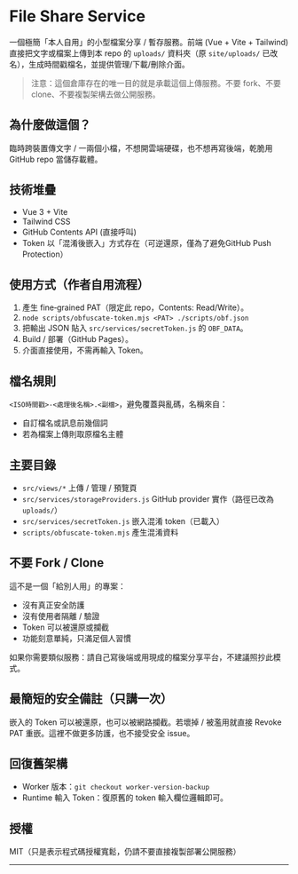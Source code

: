 ﻿# File Share Service

一個極簡「本人自用」的小型檔案分享 / 暫存服務。前端 (Vue + Vite + Tailwind) 直接把文字或檔案上傳到本 repo 的 `uploads/` 資料夾（原 `site/uploads/` 已改名），生成時間戳檔名，並提供管理/下載/刪除介面。

> 注意：這個倉庫存在的唯一目的就是承載這個上傳服務。不要 fork、不要 clone、不要複製架構去做公開服務。

## 為什麼做這個？
臨時跨裝置傳文字 / 一兩個小檔，不想開雲端硬碟，也不想再寫後端，乾脆用 GitHub repo 當儲存載體。

## 技術堆疊
* Vue 3 + Vite
* Tailwind CSS
* GitHub Contents API (直接呼叫)
* Token 以「混淆後嵌入」方式存在（可逆還原，僅為了避免GitHub Push Protection）

## 使用方式（作者自用流程）
1. 產生 fine‑grained PAT（限定此 repo，Contents: Read/Write）。
2. `node scripts/obfuscate-token.mjs <PAT> ./scripts/obf.json`
3. 把輸出 JSON 貼入 `src/services/secretToken.js` 的 `OBF_DATA`。
4. Build / 部署（GitHub Pages）。
5. 介面直接使用，不需再輸入 Token。

## 檔名規則
`<ISO時間戳>-<處理後名稱>.<副檔>`，避免覆蓋與亂碼，名稱來自：
* 自訂檔名或訊息前幾個詞
* 若為檔案上傳則取原檔名主體

## 主要目錄
* `src/views/*` 上傳 / 管理 / 預覽頁
* `src/services/storageProviders.js` GitHub provider 實作（路徑已改為 `uploads/`）
* `src/services/secretToken.js` 嵌入混淆 token（已載入）
* `scripts/obfuscate-token.mjs` 產生混淆資料

## 不要 Fork / Clone
這不是一個「給別人用」的專案：
* 沒有真正安全防護
* 沒有使用者隔離 / 驗證
* Token 可以被還原或攔截
* 功能刻意單純，只滿足個人習慣

如果你需要類似服務：請自己寫後端或用現成的檔案分享平台，不建議照抄此模式。

## 最簡短的安全備註（只講一次）
嵌入的 Token 可以被還原，也可以被網路攔截。若壞掉 / 被濫用就直接 Revoke PAT 重嵌。這裡不做更多防護，也不接受安全 issue。

## 回復舊架構
* Worker 版本：`git checkout worker-version-backup`
* Runtime 輸入 Token：復原舊的 token 輸入欄位邏輯即可。

## 授權
MIT（只是表示程式碼授權寬鬆，仍請不要直接複製部署公開服務）

---

